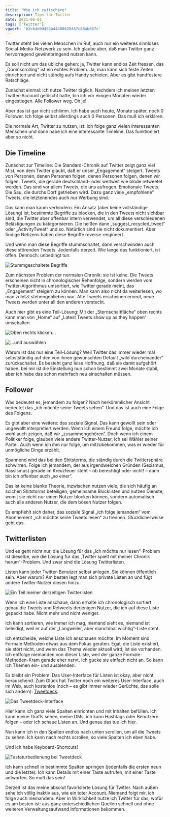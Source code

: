 ```yaml
---
title: "Wie ich zwitschere"
description: Tips für Twitter
date: 2021-06-01
tags: ['Twitter']
vgwort: 'b2cb4e0d456a44408628467c88ab887c'
---
```

Twitter steht bei vielen Menschen im Ruf, auch nur ein weiteres sinnloses Social-Media-Netzwerk zu sein. Ich glaube aber, daß man Twitter ganz hervorragend gewinnbringend nutzen kann.

Es soll nicht um das übliche gehen: ja, Twitter kann endlos Zeit fressen, das „Doomscrolling“ ist ein echtes Problem. Ja, man kann sich feste Zeiten einrichten und nicht ständig aufs Handy schielen. Aber es gibt handfestere Ratschläge.

Zunächst einmal: ich nutze Twitter täglich. Nachdem ich meinen letzten Twitter-Account gelöscht hatte, bin ich vor einigen Monaten wieder eingestiegen. Alle Follower weg. Oh je!

Aber das ist gar nicht schlimm. Ich habe auch heute, Monate später, noch 0 Follower. Ich folge selbst allerdings auch 0 Personen. Das muß ich erklären.

Die normale Art, Twitter zu nutzen, ist: ich folge ganz vielen interessanten Menschen und dann habe ich eine interessante Timeline. Das funktioniert aber so nicht.

## Die Timeline

Zunächst zur Timeline: Die Standard-Chronik auf Twitter zeigt ganz viel Mist, von dem Twitter glaubt, daß er unser „Engagement“ steigert. Tweets von Personen, denen Personen folgen, denen Personen folgen, denen wir folgen. Tweets, die gerade deutschland- oder weltweit wie blöde retweetet werden. Das sind vor allem Tweets, die uns aufregen. Emotionale Tweets. Die Sau, die durchs Dorf getrieben wird. Dazu ganz viele „empfohlene“ Tweets, die letztenendes auch nur Werbung sind.

Das kann man kaum verhindern. Ein Ansatz (aber keine vollständige Lösung) ist, bestimmte Begriffe zu blocken, die in den Tweets nicht sichtbar sind, die Twitter aber offenbar intern verwendet, um all diese verschiedenen Belästigungen zu kategorisieren. Die heißen dann „suggest_recycled_tweet“ oder „ActivityTweet“ und so. Natürlich sind sie nicht dokumentiert. Aber findige Netizens haben diese Begriffe reverse-engineert.

Und wenn man diese Begriffe stummschaltet, dann verschwinden auch diese störenden Tweets. Jedenfalls derzeit. Wie lange das funktioniert, ist offen. Dennoch: unbedingt tun:

![Stummgeschaltete Begriffe](twitter_mute-1200x1423.png)

Zum nächsten Problem der normalen Chronik: sie ist keine. Die Tweets erscheinen nicht in chronologischer Rehenfolge, sondern werden vom Twitter-Algorithmus umsortiert, wie Twitter gerade meint, das „Engagement“ steigern zu können. Man kann also nicht da weiterlesen, wo man zuletzt stehengeblieben war. Alte Tweets erscheinen erneut, neue Tweets werden unter all den anderen versteckt.

Auch hier gibt es eine Teil-Lösung: Mit der „Sternschaltfläche“ oben rechts kann man von „Home“ auf „Latest Tweets show up as they happen“ umschalten.

![Oben rechts klicken…](twitter_algo1.png)

![…und auswählen](twitter_algo2.png)

Warum ist das nur eine Teil-Lösung? Weil Twitter das immer wieder mal selbstständig auf den von ihnen gewünschten Default „wild durcheinander“ zurückschaltet. Es besteht ganz leise Hoffnung, daß sie damit aufgehört haben, bei mir ist die Einstellung nun schon bestimmt zwei Monate stabil, aber ich habe das schon mehrfach neu einschalten müssen.

## Follower

Was bedeutet es, jemandem zu folgen? Nach herkömmlicher Ansicht bedeutet das „ich möchte seine Tweets sehen“. Und das ist auch eine Folge des Folgens.

Es gibt aber eine weitere: das soziale Signal. Das kann gewollt sein oder ungewollt interpretiert werden. Wenn ich einem Freund folge, möchte ich wohl auch zeigen, daß wir „zusammengehören“. Doch wenn ich einem Politiker folge, glauben viele andere Twitter-Nutzer, ich sei Wähler seiner Partei. Auch wenn ich ihm nur folge, um mitzubekommen, was er wieder für unmögliche Dinge erzählt.

Spannend wird das bei den Shitstorms, die ständig durch die Twittersphäre schwirren. Folge ich jemandem, der aus irgendwelchen Gründen (Sexismus, Rassismus) gerade im Kreuzfeuer steht – ob berechtigt oder nicht! – dann bin ich offenbar auch „so einer“.

Das ist keine blanke Theorie, inzwischen nutzen viele, die sich häufig an solchen Shitstorms beteiligen, gemeinsame Blocklisten und nutzen Dienste, womit sie nicht nur einen Nutzer blocken können, sondern automatisch auch alle anderen Nutzer, die dem bösen Nutzer folgen.

Es empfiehlt sich daher, das soziale Signal „ich folge jemandem“ vom Abonnement „ich möchte seine Tweets lesen“ zu trennen. Glücklicherweise geht das.

## Twitterlisten

Und es geht nicht nur, die Lösung für das „ich möchte nur lesen“-Problem ist dieselbe, wie die Lösung für das „Twitter spielt mit meiner Chronik herum“-Problem. Und zwar sind die Lösung Twitterlisten.

Listen kann jeder Twitter-Benutzer selbst anlegen. Sie können öffentlich sein. Aber warum? Am besten legt man sich private Listen an und fügt andere Twitter-Nutzer diesen hinzu.

![Ein Teil meiner derzeitigen Twitterlisten](twitter_listen.png)

Wenn ich eine Liste anschaue, dann erhalte ich chronologisch sortiert genau die Tweets und Retweets derjenigen Nutzer, die ich auf diese Liste gepackt habe. Nicht mehr und nicht weniger.

Ich kann sortieren, wie immer ich mag, niemand sieht es, niemand ist beleidigt, weil er auf der „Langweiler, aber manchmal wichtig“-Liste steht.

Ich entscheide, welche Liste ich anschauen möchte. Im Moment sind Formale Methoden etwas aus dem Fokus geraten. Egal, die Liste existiert, sie stört nicht, und wenn das Thema wieder aktuell wird, ist sie vorhanden. Ich entfolge niemanden von dieser Liste, weil der ganze Formale-Methoden-Kram gerade eher nervt. Ich gucke sie einfach nicht an. So kann ich Themen ein- und ausblenden.

Es bleibt ein Problem: Das User-Interface für Listen ist okay, aber nicht berauschend. Zum Glück hat Twitter noch ein weiteres User-Interface, auch im Web, auch kostenlos (noch – es gibt immer wieder Gerüchte, das solle sich ändern): [Tweetdeck](https://tweetdeck.twitter.com/).

![Das Tweetdeck-Interface](twitter_tweetdeck.png)

Hier kann ich ganz viele Spalten einrichten und mit Inhalten befüllen. Ich kann meine Drafts sehen, meine DMs, ich kann Hashtags oder Benutzern folgen – oder ich schaue Listen an. Und genau das tue ich hier.

Nun kann ich in den Spalten endlos nach unten scrollen, um all die Tweets zu sehen. Ich kann nach rechts scrollen, so viele Spalten ich eben habe.

Und ich habe Keyboard-Shortcuts!

![Tastaturbedienung bei Tweetdeck](twitter_tweetdeck_shortcuts.png)

Ich kann schnell in bestimmte Spalten springen (jedenfalls die ersten neun und die letzte). Ich kann Details mit einer Taste aufrufen, mit einer Taste antworten. So muß das sein!

Derzeit ist das meine absolut favorisierte Lösung für Twitter. Nach außen sehe ich völlig inaktiv aus, wie ein toter Account. Niemand folgt mir, ich folge auch niemandem. Aber in Wirklichkeit nutze ich Twitter für das, wofür es am besten ist: aus ganz unterschiedlichen Quellen schnell und ohne weiteren Verwaltungsaufwand Informationen bekommen.
